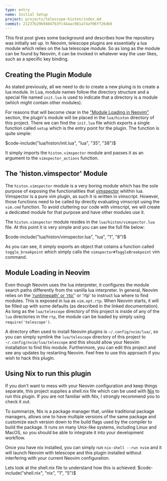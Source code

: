 ```yaml
---
type: entry
name: Initial Setup
project: projects/telescope-histon/index.md
commit: 21237b29b94047b3fc44aac981a74af06ff26db6
---
```


This first post gives some background and describes how the repository was initially set up. In Neovim, telescope
plugins are essentially a lua module which relies on the lua telescope module. So as long as the module can be
found by Neovim, it can be invoked in whatever way the user likes, such as a specific key binding.

## Creating the Plugin Module

As stated previously, all we need to do to create a new pluing is to create a lua module. In Lua,
module names follow the directory structure and a special file named `init.lua` is used to indicate
that a directory is a module (which might contain other modules).

For reasons that will become clear in the ["Module Loading in Neovim"](#module-loading-in-neovim)
section, the plugin's module will be placed in the `lua/histon` directory of this project.
There we can find the `init.lua` file which exports a single function called `setup` which
is the entry point for the plugin. The function is quite simple:

$code-include("lua/histon/init.lua", "lua", "35", "38")$

It simply imports the `histon.vimspector` module and passes it as an argument to the 
`vimspector_actions` function.

## The 'histon.vimspector' Module

The `histon.vimspector` module is a very boring module which has the sole purpose of exposing
the functionalities that [vimspector](https://github.com/puremourning/vimspector) whithin
lua. Vimspector is a pure vim plugin, as such it is written in vimscript. However, those
functions need to be called by directly evaluating vimscript using the `vim.cmd` function.
To avoid cluttering our code with vimscript, we will create a dedicated module for that
purpose and have other modules use it.

The `histon.vimspector` module resides in the `lua/histon/vimspector.lua` file. At this point
it is very simple and you can see the full file below:

$code-include("lua/histon/vimspector.lua", "lua", "1", "8")$

As you can see, it simply exports an object that cotains a function called `toggle_breakpoint`
which simply calls the `vimspector#ToggleBreakpoint` vim command.

## Module Loading in Neovim
Even though Neovim uses the lua interpreter, it configures the module search paths differently from the vanilla lua interpreter. In general, Neovim relies on the ['runtimepath' or 'rtp'](https://neovim.io/doc/user/options.html#runtimepath)' or 'rtp' to instruct lua where to find modules. This is exposed in lua as `vim.opt.rtp`. When Neovim starts, it will be filled up with some defaults (as described in the linked documentation). As long as the `lua/telescope` directory of this project is inside of any of the `lua` directories in the `rtp`, the module can be loaded by simply using `require('telescope')`.

A directory often used to install Neovim plugins is `~/.config/nvim/lua/`, so you can simply symlink the `lua/telescope` directory of this project to `~/.config/nvim/lua/telescope` and this should allow your Neovim installation to find this module. Furthermore, you can edit this project and see any updates by restarting Neovim. Feel free to use this approach if you wish to hack this plugin.

## Using Nix to run this plugin
If you don't want to mess with your Neovim configuration and keep things separate, this project supplies a shell.nix file which can be used with [Nix](https://nixos.org/) to run this plugin. If you are not familiar with Nix, I strongly recommend you to check it out.

To summarize, Nix is a package manager that, unlike traditional package managers, allows one to have multiple versions of the same package and customize each version down to the build flags used by the compiler to build the package. It runs on many Unix-like systems, including Linux and MacOS, so you should be able to integrate it into your development workflow.

Once you have nix installed, you can simply run `nix-shell --run nvim` and it will launch Neovim with telescope and this plugin installed without interfering with your current Neovim configuration.

Lets look at the shell.nix file to understand how this is achieved:
$code-include("shell.nix", "nix", "1", "5")$
